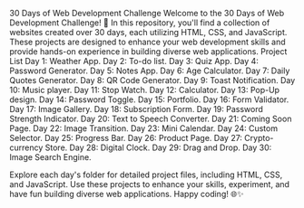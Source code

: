 30 Days of Web Development Challenge
Welcome to the 30 Days of Web Development Challenge! 🚀
In this repository, you'll find a collection of websites created over 30 days, each utilizing HTML, CSS, and JavaScript. These projects are designed to enhance your web development skills and provide hands-on experience in building diverse web applications.
Project List
Day 1: Weather App.
Day 2: To-do list.
Day 3: Quiz App.
Day 4: Password Generator.
Day 5: Notes App.
Day 6: Age Calculator.
Day 7: Daily Quotes Generator.
Day 8: QR Code Generator.
Day 9:  Toast Notification.
Day 10: Music player.
Day 11: Stop Watch.
Day 12: Calculator.
Day 13: Pop-Up design.
Day 14: Password Toggle.
Day 15: Portfolio.
Day 16: Form Validator.
Day 17: Image Gallery.
Day 18: Subscription Form. 
Day 19: Password Strength Indicator.
Day 20: Text to Speech Converter.
Day 21: Coming Soon Page.
Day 22: Image Transition.
Day 23: Mini Calendar.
Day 24: Custom Selector.
Day 25: Progress Bar.
Day 26: Product Page.
Day 27: Crypto-currency Store.
Day 28: Digital Clock.
Day 29: Drag and Drop.
Day 30: Image Search Engine.


Explore each day's folder for detailed project files, including HTML, CSS, and JavaScript. Use these projects to enhance your skills, experiment, and have fun building diverse web applications.
Happy coding! 🌐✨
